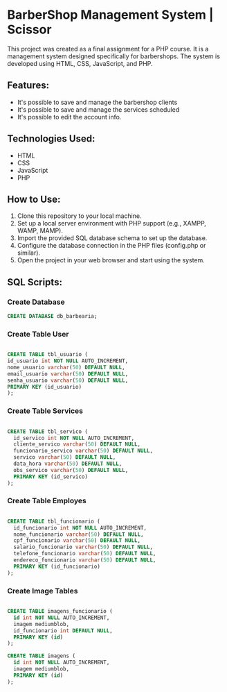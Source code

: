# BarberShop Management System | Scissor

This project was created as a final assignment for a PHP course. It is a management system designed specifically for barbershops. The system is developed using HTML, CSS, JavaScript, and PHP.

## Features:

- It's possible to save and manage the barbershop clients
- It's possible to save and manage the services scheduled
- It's possible to edit the account info.

## Technologies Used:

- HTML
- CSS
- JavaScript
- PHP

## How to Use:

1. Clone this repository to your local machine.
2. Set up a local server environment with PHP support (e.g., XAMPP, WAMP, MAMP).
3. Import the provided SQL database schema to set up the database.
4. Configure the database connection in the PHP files (config.php or similar).
5. Open the project in your web browser and start using the system.

## SQL Scripts:
### Create Database
``` sql
CREATE DATABASE db_barbearia;
```
### Create Table User
```sql

CREATE TABLE tbl_usuario (
id_usuario int NOT NULL AUTO_INCREMENT,
nome_usuario varchar(50) DEFAULT NULL,
email_usuario varchar(50) DEFAULT NULL,
senha_usuario varchar(50) DEFAULT NULL,
PRIMARY KEY (id_usuario)
);

```
### Create Table Services
```sql

CREATE TABLE tbl_servico (
  id_servico int NOT NULL AUTO_INCREMENT,
  cliente_servico varchar(50) DEFAULT NULL,
  funcionario_servico varchar(50) DEFAULT NULL,
  servico varchar(50) DEFAULT NULL,
  data_hora varchar(50) DEFAULT NULL,
  obs_servico varchar(50) DEFAULT NULL,
  PRIMARY KEY (id_servico)
);

```
### Create Table Employes
```sql

CREATE TABLE tbl_funcionario (
  id_funcionario int NOT NULL AUTO_INCREMENT,
  nome_funcionario varchar(50) DEFAULT NULL,
  cpf_funcionario varchar(50) DEFAULT NULL,
  salario_funcionario varchar(50) DEFAULT NULL,
  telefone_funcionario varchar(50) DEFAULT NULL,
  endereco_funcionario varchar(50) DEFAULT NULL,
  PRIMARY KEY (id_funcionario)
);

```
### Create Image Tables
```sql

CREATE TABLE imagens_funcionario (
  id int NOT NULL AUTO_INCREMENT,
  imagem mediumblob,
  id_funcionario int DEFAULT NULL,
  PRIMARY KEY (id)
);

CREATE TABLE imagens (
  id int NOT NULL AUTO_INCREMENT,
  imagem mediumblob,
  PRIMARY KEY (id)
);
```
